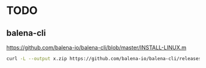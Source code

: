 # TODO

## balena-cli

https://github.com/balena-io/balena-cli/blob/master/INSTALL-LINUX.m

```bash
curl -L --output x.zip https://github.com/balena-io/balena-cli/releases/download/v14.5.0/balena-cli-v14.5.0-macOS-x64-standalone.zip
```